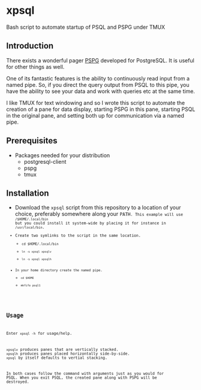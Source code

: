 # xpsql
Bash script to automate startup of PSQL and PSPG under TMUX

## Introduction
There exists a wonderful pager [PSPG](https://github.com/okbob/pspg) developed for PostgreSQL.  It is useful for other things as well.

One of its fantastic features is the ability to continuously read input from a named pipe.  So, if you direct the query output from PSQL to this pipe, you have the ability to see your data and work with queries etc at the same time.

I like TMUX for text windowing and so I wrote this script to automate the creation of a pane for data display, starting PSPG in this pane, starting PSQL in the original pane, and setting both up for communication via a named pipe.

## Prerequisites
* Packages needed for your distribution
  * postgresql-client
  * pspg
  * tmux
 
## Installation
- Download the <code>xpsql</code> script from this repository to a location of your choice, preferably somewhere along your <code>PATH<code>.  This example will use <code>/$HOME/.local/bin</code> but you could install it system-wide by placing it for instance in <code>/usr/local/bin</code>.
- Create two symlinks to the script in the same location.
  - <code>cd $HOME/.local/bin
  - <code>ln -s xpsql xpsqlv</code>
  - <code>ln -s xpsql xpsqlh</code>
- In your home directory create the named pipe.
  - <code>cd $HOME</code>
  - <code>mkfifo psql1</code>

## Usage
Enter <code>xpsql -h</code> for usage/help.

<code>xpsqlv</code> produces panes that are vertically stacked. <code>xpsqlh</code> produces panes placed horizontally side-by-side.  <code>xpsql</code> by itself defaults to vertial stacking.

In both cases follow the command with arguments just as you would for PSQL.  When you exit PSQL, the created pane along with PSPG will be destroyed.
